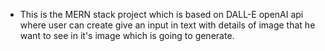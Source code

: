 * This is the MERN stack project which is based on DALL-E openAI api where user can create give an input in text with details of image that he want to see in it's image which is going to generate. 
